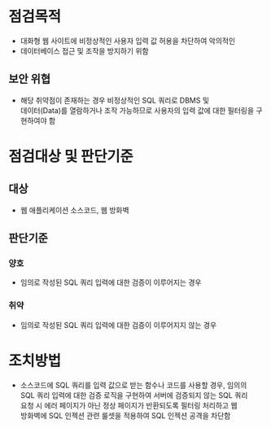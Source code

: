 # 점검목적
* 대화형 웹 사이트에 비정상적인 사용자 입력 값 허용을 차단하여 악의적인
* 데이터베이스 접근 및 조작을 방지하기 위함

## 보안 위협
* 해당 취약점이 존재하는 경우 비정상적인 SQL 쿼리로 DBMS 및
<br>데이터(Data)를 열람하거나 조작 가능하므로 사용자의 입력 값에 대한 필터링을 구현하여야 함

# 점검대상 및 판단기준

## 대상
* 웹 애플리케이션 소스코드, 웹 방화벽

## 판단기준

### 양호
* 임의로 작성된 SQL 쿼리 입력에 대한 검증이 이루어지는 경우
### 취약 
* 임의로 작성된 SQL 쿼리 입력에 대한 검증이 이루어지지 않는 경우


# 조치방법

* 소스코드에 SQL 쿼리를 입력 값으로 받는 함수나 코드를 사용할 경우, 임의의
<br/> SQL 쿼리 입력에 대한 검증 로직을 구현하여 서버에 검증되지 않는 SQL 쿼리
<br/> 요청 시 에러 페이지가 아닌 정상 페이지가 반환되도록 필터링 처리하고 웹
<br/> 방화벽에 SQL 인젝션 관련 룰셋을 적용하여 SQL 인젝션 공격을 차단함
